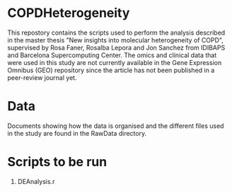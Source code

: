 # COPDHeterogeneity

This repostory contains the scripts used to perform the analysis described in the master thesis "New insights into molecular heterogeneity of COPD", supervised by Rosa Faner, Rosalba Lepora and Jon Sanchez from IDIBAPS and Barcelona Supercomputing Center. The omics and clinical data that were used in this study are not currently available in the Gene Expression Omnibus (GEO) repository since the article has not been published in a peer-review journal yet. 

# Data

Documents showing how the data is organised and the different files used in the study are found in the RawData directory. 

# Scripts to be run

1. DEAnalysis.r
